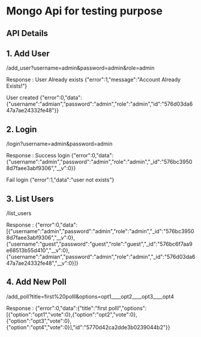 # Mongo Api for testing purpose

## API Details

## 1. Add User
/add_user?username=admin&password=admin&role=admin

Response : 
User Already exists
{"error":1,"message":"Account Already Exists!"}

User created 
{"error":0,"data":{"username":"admian","password":"admin","role":"admin","id":"576d03da647a7ae24332fe48"}}

## 2. Login
/login?username=admin&password=admin

Response : 
Success login
{"error":0,"data":{"username":"admin","password":"admin","role":"admin","_id":"576bc39508d7faee3abf9306","__v":0}}

Fail login
{"error":1,"data":"user not exists"}

## 3. List Users
/list_users

Response : 
{"error":0,"data":[{"username":"admin","password":"admin","role":"admin","_id":"576bc39508d7faee3abf9306","__v":0},{"username":"guest","password":"guest","role":"guest","_id":"576bc6f7aa9e68513b55d410","__v":0},{"username":"admian","password":"admin","role":"admin","_id":"576d03da647a7ae24332fe48","__v":0}]}

## 4. Add New Poll
/add_poll?title=first%20polll&options=opt1____opt2____opt3____opt4

Response : 
{"error":0,"data":{"title":"first polll","options":[{"option":"opt1","vote":0},{"option":"opt2","vote":0},{"option":"opt3","vote":0},{"option":"opt4","vote":0}],"id":"5770d42ca2dde3b0239044b2"}}
